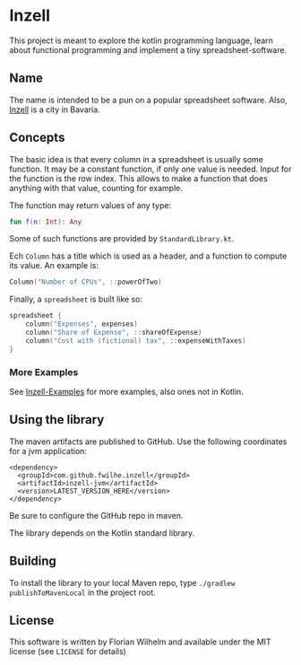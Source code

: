 # Inzell

This project is meant to explore the kotlin programming language, learn about functional programming and implement a tiny spreadsheet-software.

## Name

The name is intended to be a pun on a popular spreadsheet software.
Also, [Inzell](https://en.wikipedia.org/wiki/Inzell) is a city in Bavaria.

## Concepts

The basic idea is that every column in a spreadsheet is usually some function.
It may be a constant function, if only one value is needed.
Input for the function is the row index.
This allows to make a function that does anything with that value, counting for example.

The function may return values of any type:

```kotlin
fun f(n: Int): Any
```

Some of such functions are provided by `StandardLibrary.kt`.

Ech `Column` has a title which is used as a header, and a function to compute its value.
An example is:

```kotlin
Column("Number of CPUs", ::powerOfTwo)
```

Finally, a `spreadsheet` is built like so:

```kotlin
spreadsheet {
    column("Expenses", expenses)
    column("Share of Expense", ::shareOfExpense)
    column("Cost with (fictional) tax", ::expenseWithTaxes)
}
```

### More Examples

See [Inzell-Examples](https://github.com/fwilhe2/Inzell-Examples/) for more examples, also ones not in Kotlin.

## Using the library

The maven artifacts are published to GitHub.
Use the following coordinates for a jvm application:

```
<dependency>
  <groupId>com.github.fwilhe.inzell</groupId>
  <artifactId>inzell-jvm</artifactId>
  <version>LATEST_VERSION_HERE</version>
</dependency>
```

Be sure to configure the GitHub repo in maven.

The library depends on the Kotlin standard library.

## Building

To install the library to your local Maven repo, type `./gradlew publishToMavenLocal` in the project root.

## License

This software is written by Florian Wilhelm and available under the MIT license (see `LICENSE` for details)
